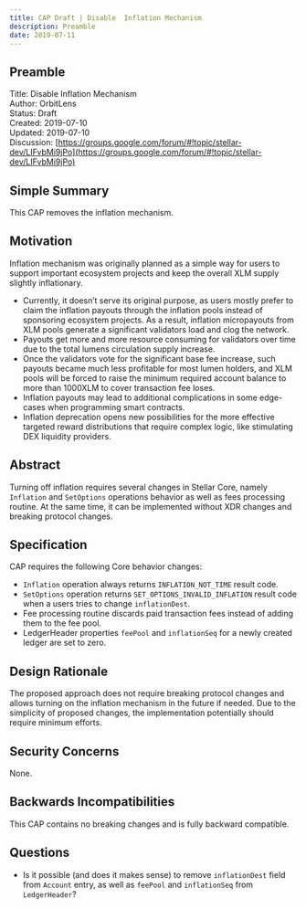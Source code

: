 ```yaml
---
title: CAP Draft | Disable  Inflation Mechanism
description: Preamble
date: 2019-07-11
---
```


## Preamble

Title: Disable Inflation Mechanism  
Author: OrbitLens  
Status: Draft  
Created: 2019-07-10  
Updated: 2019-07-10  
Discussion: [https://groups.google.com/forum/#!topic/stellar-dev/LIFvbMi9jPo](https://groups.google.com/forum/#!topic/stellar-dev/LIFvbMi9jPo)

## Simple Summary

This CAP removes the inflation mechanism.

## Motivation

Inflation mechanism was originally planned as a simple way for users to support important ecosystem projects and keep the overall XLM supply slightly inflationary.

* Currently, it doesn’t serve its original purpose, as users mostly prefer to claim the inflation payouts through the inflation pools instead of sponsoring ecosystem projects. As a result, inflation micropayouts from XLM pools generate a significant validators load and clog the network.
* Payouts get more and more resource consuming for validators over time due to the total lumens circulation supply increase.
* Once the validators vote for the significant base fee increase, such payouts became much less profitable for most lumen holders, and XLM pools will be forced to raise the minimum required account balance to more than 1000XLM to cover transaction fee loses.
* Inflation payouts may lead to additional complications in some edge-cases when programming smart contracts.
* Inflation deprecation opens new possibilities for the more effective targeted reward distributions that require complex logic, like stimulating DEX liquidity providers.

## Abstract

Turning off inflation requires several changes in Stellar Core, namely `Inflation` and `SetOptions` operations behavior as well as fees processing routine. At the same time, it can be implemented without XDR changes and breaking protocol changes.

## Specification

CAP requires the following Core behavior changes:

* `Inflation` operation always returns `INFLATION_NOT_TIME` result code.
* `SetOptions` operation returns `SET_OPTIONS_INVALID_INFLATION` result code when a users tries to change `inflationDest`.
* Fee processing routine discards paid transaction fees instead of adding them to the fee pool.
* LedgerHeader properties `feePool` and `inflationSeq` for a newly created ledger are set to zero.

## Design Rationale

The proposed approach does not require breaking protocol changes and allows turning on the inflation mechanism in the future if needed. Due to the simplicity of proposed changes, the implementation potentially should require minimum efforts.

## Security Concerns

None.

## Backwards Incompatibilities

This CAP contains no breaking changes and is fully backward compatible.

## Questions

* Is it possible (and does it makes sense) to remove `inflationDest` field from `Account` entry, as well as `feePool` and `inflationSeq` from `LedgerHeader`?